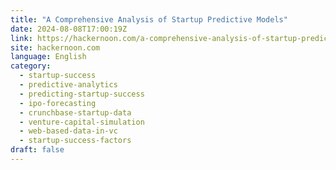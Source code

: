 ```yaml
---
title: "A Comprehensive Analysis of Startup Predictive Models"
date: 2024-08-08T17:00:19Z
link: https://hackernoon.com/a-comprehensive-analysis-of-startup-predictive-models?source=rss&utm_medium=RSS&utm_source=news.12bit.vn
site: hackernoon.com
language: English
category:
  - startup-success
  - predictive-analytics
  - predicting-startup-success
  - ipo-forecasting
  - crunchbase-startup-data
  - venture-capital-simulation
  - web-based-data-in-vc
  - startup-success-factors
draft: false
---
```

